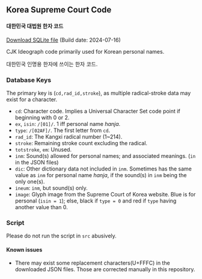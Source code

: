 
## Korea Supreme Court Code

#### 대한민국 대법원 한자 코드

[Download SQLite file](https://github.com/delvier/KoreaSCourtCode/raw/main/webhanja.db) (Build date: 2024-07-16)

CJK Ideograph code primarily used for Korean personal names.

대한민국 인명용 한자에 쓰이는 한자 코드.

### Database Keys

The primary key is (`cd,rad_id,stroke`), as multiple radical-stroke data may exist for a character.

* `cd`: Character code. Implies a Universal Character Set code point if beginning with 0 or 2.
* `ex`, `isin`: `/[01]/`. 1 iff personal name _hanja_.
* `type`: `/[02AF]/`. The first letter from `cd`.
* `rad_id`: The Kangxi radical number (1~214).
* `stroke`: Remaining stroke count excluding the radical.
* `totstroke`, `em`: Unused.
* `inm`: Sound(s) allowed for personal names; and associated meanings. (`in` in the JSON files)
* `dic`: Other dictionary data not included in `inm`. Sometimes has the same value as `inm` for personal name _hanja_, if the sound(s) in `inm` being the only one(s).
* `ineum`: `inm`, but sound(s) only.
* `image`: Glyph image from the Supreme Court of Korea website. Blue is for personal (`isin = 1`); else, black if `type = 0` and red if `type` having another value than 0.

### Script

Please do not run the script in `src` abusively.

#### Known issues

* There may exist some replacement characters(U+FFFC) in the downloaded JSON files. Those are corrected manually in this repository.
